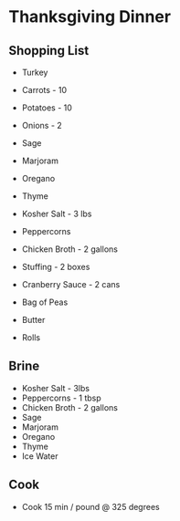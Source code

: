 # Thanksgiving Dinner
## Shopping List
* Turkey

* Carrots - 10
* Potatoes - 10
* Onions - 2
* Sage
* Marjoram
* Oregano
* Thyme

* Kosher Salt - 3 lbs
* Peppercorns
* Chicken Broth - 2 gallons

* Stuffing - 2 boxes
* Cranberry Sauce - 2 cans

* Bag of Peas
* Butter
* Rolls

## Brine
* Kosher Salt - 3lbs
* Peppercorns - 1 tbsp
* Chicken Broth - 2 gallons
* Sage
* Marjoram
* Oregano
* Thyme
* Ice Water

## Cook
* Cook 15 min / pound @ 325 degrees

